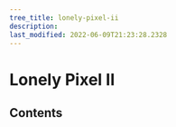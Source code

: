 ```yaml
---
tree_title: lonely-pixel-ii
description: 
last_modified: 2022-06-09T21:23:28.2328
---
```


# Lonely Pixel II

## Contents
